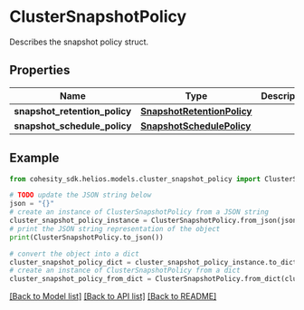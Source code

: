 # ClusterSnapshotPolicy

Describes the snapshot policy struct.

## Properties

Name | Type | Description | Notes
------------ | ------------- | ------------- | -------------
**snapshot_retention_policy** | [**SnapshotRetentionPolicy**](SnapshotRetentionPolicy.md) |  | [optional] 
**snapshot_schedule_policy** | [**SnapshotSchedulePolicy**](SnapshotSchedulePolicy.md) |  | [optional] 

## Example

```python
from cohesity_sdk.helios.models.cluster_snapshot_policy import ClusterSnapshotPolicy

# TODO update the JSON string below
json = "{}"
# create an instance of ClusterSnapshotPolicy from a JSON string
cluster_snapshot_policy_instance = ClusterSnapshotPolicy.from_json(json)
# print the JSON string representation of the object
print(ClusterSnapshotPolicy.to_json())

# convert the object into a dict
cluster_snapshot_policy_dict = cluster_snapshot_policy_instance.to_dict()
# create an instance of ClusterSnapshotPolicy from a dict
cluster_snapshot_policy_from_dict = ClusterSnapshotPolicy.from_dict(cluster_snapshot_policy_dict)
```
[[Back to Model list]](../README.md#documentation-for-models) [[Back to API list]](../README.md#documentation-for-api-endpoints) [[Back to README]](../README.md)


